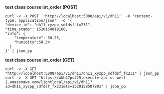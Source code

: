 **test class course iot_order (POST)**

```
curl -v -X POST  'http://localhost:5000/api/v1/dh11'  -H 'content-type: application/json'  -d '{
"device_id": "dh11_xyzpp_sdfdsf_fx231",
"time_stamp": 1520160819166,
"info": {
    "temperature": 80.25,
    "humidity":50.34
  }
}' | json_pp
```

**test class course iot_order (GET)**

```
curl -v -X GET "http://localhost:5000/api/v1/dh11/dh11_xyzpp_sdfdsf_fx231" | json_pp
curl -v -X GET "https://wkh47ps425.execute-api.us-west-2.amazonaws.com/lightlocal/api/v1/dh11?id=dh11_xyzpp_sdfdsf_fx231&ts=1520158507891" | json_pp
```
